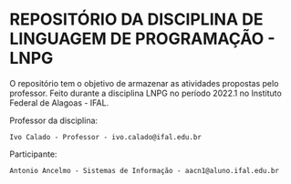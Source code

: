 # REPOSITÓRIO DA DISCIPLINA DE LINGUAGEM DE PROGRAMAÇÃO - LNPG
 
O repositório tem o objetivo de armazenar as atividades propostas pelo professor. Feito durante a disciplina LNPG no período 2022.1 no Instituto Federal de Alagoas - IFAL.

Professor da disciplina:

    Ivo Calado - Professor - ivo.calado@ifal.edu.br

Participante:

    Antonio Ancelmo - Sistemas de Informação - aacn1@aluno.ifal.edu.br
